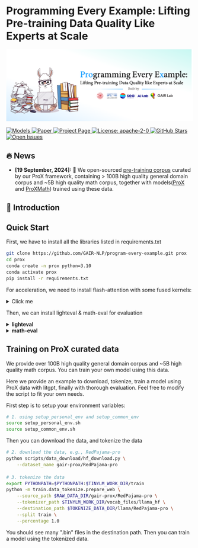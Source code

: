 # Programming Every Example: Lifting Pre-training Data Quality Like Experts at Scale

<p align="center">
  <img src="./static/images/prox-logo.png">
</p>
<a href="https://huggingface.co/gair-prox" target="_blank">
    <img alt="Models" src="https://img.shields.io/badge/🤗-HuggingFace Repo-blue" />
</a>
<a href="https://arxiv.org/abs/xxxx.xxxxx" target="_blank">
    <img alt="Paper" src="https://img.shields.io/badge/📑-Paper-blue" />
</a>
<a href="https://gair-nlp.github.io/program-every-example/" target="_blank">
<img alt="Project Page" src="https://img.shields.io/badge/🧪-Project Page-blue" />
</a>
<a href="https://opensource.org/license/apache-2-0" target="_blank">
    <img alt="License: apache-2-0" src="https://img.shields.io/github/license/saltstack/salt" />
</a>
<a href="https://github.com/GAIR-NLP/program-every-example" target="_blank">
    <img alt="GitHub Stars" src="https://img.shields.io/github/stars/GAIR-NLP/program-every-example?style=social" />
</a>
<a href="https://github.com/GAIR-NLP/program-every-example/issues" target="_blank">
    <img alt="Open Issues" src="https://img.shields.io/github/issues-raw/GAIR-NLP/program-every-example" />
</a>

## 🔥 News

- **[19 September, 2024]:** 🎉 We open-sourced [pre-training corpus](https://huggingface.co/collections/gair-prox/prox-dataset-66e81c9d560911b836bb3704) curated by our ProX framework, containing > 100B high quality general domain corpus and ~5B high quality math corpus, together with models([ProX](https://huggingface.co/collections/gair-prox/prox-general-models-65f1674f0607712c4d6eec76) and [ProXMath](https://huggingface.co/collections/gair-prox/prox-math-models-66e92c3e5d54b27612286eb9)) trained using these data.

## 🚀 Introduction

## Quick Start

First, we have to install all the libraries listed in requirements.txt

```bash
git clone https://github.com/GAIR-NLP/program-every-example.git prox
cd prox
conda create -n prox python=3.10
conda activate prox
pip install -r requirements.txt
```

For acceleration, we need to install flash-attention with some fused kernels:

<details>
<summary>Click me</summary>
<p>

```bash
pip install flash-attn --no-build-isolation
# this part is quite similar to TinyLlama repo
# you can also refer to its detailed guide at: https://github.com/jzhang38/TinyLlama/blob/main/PRETRAIN.md
git clone https://github.com/Dao-AILab/flash-attention.git
cd flash-attention
cd csrc/rotary && pip install .
cd ../layer_norm && pip install .
cd ../xentropy && pip install .
cd ../.. && rm -rf flash-attention
```

</p>
</details>

Then, we can install lighteval & math-eval for evaluation

<details>
<summary>
<b>lighteval</b>
</summary>
<p>

```bash
git clone https://github.com/huggingface/lighteval.git
cd lighteval
pip install -e .
```

</p>
</details>

<details>
<summary>
<b>math-eval</b>
</summary>
<p>

```bash
#TODO
```

</p>
</details>

## Training on ProX curated data

We provide over 100B high quality general domain corpus and ~5B high quality math corpus. You can train your own model using this data.

Here we provide an example to download, tokenize, train a model using ProX data with litgpt, finally with thorough evaluation.
Feel free to modify the script to fit your own needs.

First step is to setup your environment variables:

```bash
# 1. using setup_personal_env and setup_common_env
source setup_personal_env.sh
source setup_common_env.sh
```

Then you can download the data, and tokenize the data

```bash
# 2. download the data, e.g., RedPajama-pro
python scripts/data_download/hf_download.py \
    --dataset_name gair-prox/RedPajama-pro

# 3. tokenize the data
export PYTHONPATH=$PYTHONPATH:$TINYLM_WORK_DIR/train
python -m train.data_tokenize.prepare_web \
    --source_path $RAW_DATA_DIR/gair-prox/RedPajama-pro \
    --tokenizer_path $TINYLM_WORK_DIR/vocab_files/llama_hf \
    --destination_path $TOKENIZE_DATA_DIR/llama/RedPajama-pro \
    --split train \
    --percentage 1.0
```

You should see many ".bin" files in the destination path. Then you can train a model using the tokenized data.

```bash

```
